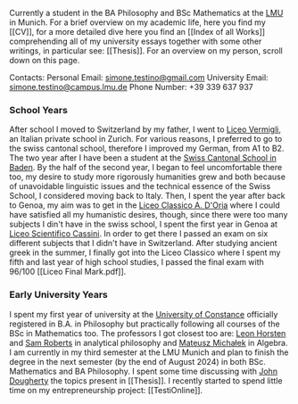 Currently a student in the BA Philosophy and BSc Mathematics at the [LMU](https://www.lmu.de/en/) in Munich. 
For a brief overview on my academic life, here you find my [[CV]], for a more detailed dive here you find an [[Index of all Works]] comprehending all of my university essays together with some other writings, in particular see: [[Thesis]].
For an overview on my person, scroll down on this page.

Contacts:
Personal Email: simone.testino@gmail.com
University Email: simone.testino@campus.lmu.de
Phone Number: +39 339 637 937
### School Years
After school I moved to Switzerland by my father, I went to [Liceo Vermigli](http://liceo-vermigli.com/), an Italian private school in Zurich. For various reasons, I preferred to go to the swiss cantonal school, therefore I improved my German, from A1 to B2.
The two year after I have been a student at the [Swiss Cantonal School in Baden](https://www.kanti-baden.ch/). By the half of the second year, I began to feel uncomfortable there too, my desire to study more rigorously humanities grew and both because of unavoidable linguistic issues and the technical essence of the Swiss School, I considered moving back to Italy.
Then, I spent the year after back to Genoa, my aim was to get in the [Liceo Classico A. D'Oria](https://liceodoria.edu.it/) where I could have satisfied all my humanistic desires, though, since there were too many subjects I din't have in the swiss school, I spent the first year in Genoa at [Liceo Scientifico Cassini](https://www.liceocassini.it/). In order to get there I passed an exam on six different subjects that I didn't have in Switzerland.
After studying ancient greek in the summer, I finally got into the Liceo Classico where I spent my fifth and last year of high school studies, I passed the final exam with 96/100 [[Liceo Final Mark.pdf]].

### Early University Years
I spent my first year of university at the [University of Constance](https://www.uni-konstanz.de/) officially registered in B.A. in Philosophy but practically following all courses of the BSc in Mathematics too. The professors I got closest too are: [Leon Horsten](https://www.philosophie.uni-konstanz.de/horsten/leon-horsten/) and [Sam Roberts](https://www.philosophie.uni-konstanz.de/en/ag-leon-horsten/members-of-the-ag-horsten/academic-staff/sam-roberts/) in analytical philosophy and [Mateusz Michałek](https://www.mathematik.uni-konstanz.de/working-group-real-geometry-and-algebra/prof-dr-mateusz-michalek/) in Algebra.
I am currently in my third semester at the LMU Munich and plan to finish the degree in the next semester (by the end of August 2024) in both BSc. Mathematics and BA Philosophy. I spent some time discussing with [John Dougherty](https://www.mcmp.philosophie.uni-muenchen.de/people/faculty/dougherty_john/index.html) the topics present in [[Thesis]].
I recently started to spend little time on my entrepreneurship project: [[TestiOnline]].


